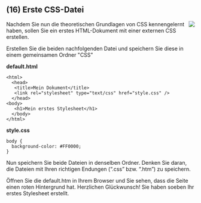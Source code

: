 <!--include-start-->
## (16) Erste CSS-Datei
<img style="float: right;" src="https://thomasbeckmann.github.io/moodle-kurse/BG-Q1/Lernsituation01/pics/SolSysLogo.png">Nachdem Sie nun die theoretischen Grundlagen von CSS kennengelernt haben, sollen Sie ein erstes HTML-Dokument mit einer externen CSS erstellen.

Erstellen Sie die beiden nachfolgenden Datei und speichern Sie diese in einem gemeinsamen Ordner "CSS"

**default.html**
```
<html>
  <head>
   <title>Mein Dokument</title>
   <link rel="stylesheet" type="text/css" href="style.css" />
  </head>
<body>
   <h1>Mein erstes Stylesheet</h1>
  </body>
</html>
```
**style.css**
```
body {
  background-color: #FF0000;
}
```
Nun speichern Sie beide Dateien in denselben Ordner. Denken Sie daran, die Dateien mit Ihren richtigen Endungen (“.css” bzw. “.htm”) zu speichern.

Öffnen Sie die default.htm in Ihrem Browser und Sie sehen, dass die Seite einen roten Hintergrund hat. Herzlichen Glückwunsch! Sie haben soeben Ihr erstes Stylesheet erstellt.



<!--include-end-->

